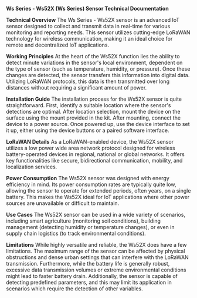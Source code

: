**Ws Series - Ws52X (Ws Series) Sensor Technical Documentation**

**Technical Overview**
The Ws Series - Ws52X sensor is an advanced IoT sensor designed to collect and transmit data in real-time for various monitoring and reporting needs. This sensor utilizes cutting-edge LoRaWAN technology for wireless communication, making it an ideal choice for remote and decentralized IoT applications.

**Working Principles**
At the heart of the Ws52X function lies the ability to detect minute variations in the sensor's local environment, dependent on the type of sensor (such as temperature, humidity, or pressure). Once these changes are detected, the sensor transfers this information into digital data. Utilizing LoRaWAN protocols, this data is then transmitted over long distances without requiring a significant amount of power.

**Installation Guide**
The installation process for the Ws52X sensor is quite straightforward. First, identify a suitable location where the sensor's detections are optimal. After location selection, mount the device on the surface using the mount provided in the kit. After mounting, connect the device to a power source. Once powered up, use the device interface to set it up, either using the device buttons or a paired software interface.

**LoRaWAN Details**
As a LoRaWAN-enabled device, the Ws52X sensor utilizes a low power wide area network protocol designed for wireless battery-operated devices in regional, national or global networks. It offers key functionalities like secure, bidirectional communication, mobility, and localization services.

**Power Consumption**
The Ws52X sensor was designed with energy efficiency in mind. Its power consumption rates are typically quite low, allowing the sensor to operate for extended periods, often years, on a single battery. This makes the Ws52X ideal for IoT applications where other power sources are unavailable or difficult to maintain.

**Use Cases**
The Ws52X sensor can be used in a wide variety of scenarios, including smart agriculture (monitoring soil conditions), building management (detecting humidity or temperature changes), or even in supply chain logistics (to track environmental conditions).

**Limitations**
While highly versatile and reliable, the Ws52X does have a few limitations. The maximum range of the sensor can be affected by physical obstructions and dense urban settings that can interfere with the LoRaWAN transmission. Furthermore, while the battery life is generally robust, excessive data transmission volumes or extreme environmental conditions might lead to faster battery drain. Additionally, the sensor is capable of detecting predefined parameters, and this may limit its application in scenarios which require the detection of other variables.